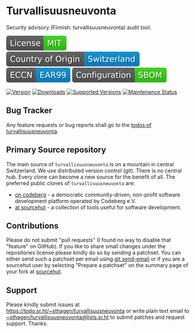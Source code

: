 # Turvallisuusneuvonta

Security advisory (Finnish: turvallisuusneuvonta) audit tool.

[![license](badges/license-spdx-mit.svg)](https://git.sr.ht/~sthagen/turvallisuusneuvonta/tree/default/item/LICENSE)
[![Country of Origin](badges/country-of-origin-name-switzerland-neutral.svg)](https://git.sr.ht/~sthagen/turvallisuusneuvonta/tree/default/item/COUNTRY-OF-ORIGIN)
[![Export Classification Control Number (ECCN)](badges/export-control-classification-number_eccn-ear99-neutral.svg)](https://git.sr.ht/~sthagen/turvallisuusneuvonta/tree/default/item/EXPORT-CONTROL-CLASSIFICATION-NUMBER)
[![Configuration](badges/configuration-sbom.svg)](third-party/index.html)

[![Version](https://img.shields.io/pypi/v/turvallisuusneuvonta.svg?style=flat)](https://pypi.python.org/pypi/turvallisuusneuvonta/)
[![Downloads](https://static.pepy.tech/badge/turvallisuusneuvonta/month)](https://pepy.tech/project/turvallisuusneuvonta)
[![Supported Versions](https://img.shields.io/pypi/pyversions/turvallisuusneuvonta.svg?style=flat)](https://pypi.python.org/pypi/turvallisuusneuvonta/)
[![Maintenance Status](https://img.shields.io/github/commit-activity/y/sthagen/turvallisuusneuvonta.svg?style=flat)](https://git.sr.ht/~sthagen/turvallisuusneuvonta/log)

## Bug Tracker

Any feature requests or bug reports shall go to the [todos of turvallisuusneuvonta](https://todo.sr.ht/~sthagen/turvallisuusneuvonta).

## Primary Source repository

The main source of `turvallisuusneuvonta` is on a mountain in central Switzerland.
We use distributed version control (git).
There is no central hub.
Every clone can become a new source for the benefit of all.
The preferred public clones of `turvallisuusneuvonta` are:

* [on codeberg](https://codeberg.org/sthagen/turvallisuusneuvonta) - a democratic community-driven, non-profit software development platform operated by Codeberg e.V.
* [at sourcehut](https://git.sr.ht/~sthagen/turvallisuusneuvonta) - a collection of tools useful for software development.

## Contributions

Please do not submit "pull requests" (I found no way to disable that "feature" on GitHub).
If you like to share small changes under the repositories license please kindly do so by sending a patchset.
You can either send such a patchset per email using [git send-email](https://git-send-email.io) or 
if you are a sourcehut user by selecting "Prepare a patchset" on the summary page of your fork at [sourcehut](https://git.sr.ht/).

## Support

Please kindly submit issues at <https://todo.sr.ht/~sthagen/turvallisuusneuvonta> or write plain text email to <~sthagen/turvallisuusneuvonta@lists.sr.ht> to submit patches and request support. Thanks.

